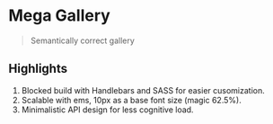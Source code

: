# Mega Gallery

> Semantically correct gallery

## Highlights

1. Blocked build with Handlebars and SASS for easier cusomization.
2. Scalable with ems, 10px as a base font size (magic 62.5%).
3. Minimalistic API design for less cognitive load.
